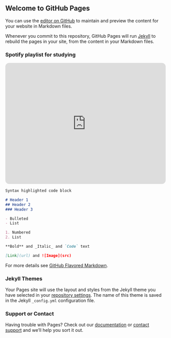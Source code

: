 ## Welcome to GitHub Pages

You can use the [editor on GitHub](https://github.com/hungpham13/hungpham13.github.io/edit/main/README.md) to maintain and preview the content for your website in Markdown files.

Whenever you commit to this repository, GitHub Pages will run [Jekyll](https://jekyllrb.com/) to rebuild the pages in your site, from the content in your Markdown files.

### Spotify playlist for studying

<iframe 
        style="border-radius:12px" src="https://open.spotify.com/embed/playlist/02jNvFemUbILsSXlvDR3rl?utm_source=generator" 
        width="100%" height="380" frameBorder="0" allowfullscreen="" allow="autoplay; clipboard-write; encrypted-media; fullscreen; picture-in-picture"
        ></iframe>


```markdown
Syntax highlighted code block

# Header 1
## Header 2
### Header 3

- Bulleted
- List

1. Numbered
2. List

**Bold** and _Italic_ and `Code` text

[Link](url) and ![Image](src)
```

For more details see [GitHub Flavored Markdown](https://guides.github.com/features/mastering-markdown/).

### Jekyll Themes

Your Pages site will use the layout and styles from the Jekyll theme you have selected in your [repository settings](https://github.com/hungpham13/hungpham13.github.io/settings/pages). The name of this theme is saved in the Jekyll `_config.yml` configuration file.

### Support or Contact

Having trouble with Pages? Check out our [documentation](https://docs.github.com/categories/github-pages-basics/) or [contact support](https://support.github.com/contact) and we’ll help you sort it out.
